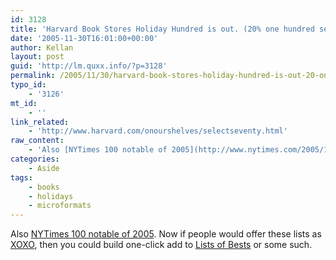 ```yaml
---
id: 3128
title: 'Harvard Book Stores Holiday Hundred is out. (20% one hundred selected titles)'
date: '2005-11-30T16:01:00+00:00'
author: Kellan
layout: post
guid: 'http://lm.quxx.info/?p=3128'
permalink: /2005/11/30/harvard-book-stores-holiday-hundred-is-out-20-one-hundred-selected-titles/
typo_id:
    - '3126'
mt_id:
    - ''
link_related:
    - 'http://www.harvard.com/onourshelves/selectseventy.html'
raw_content:
    - 'Also [NYTimes 100 notable of 2005](http://www.nytimes.com/2005/12/04/books/review/notable-books2005.html?ei=5090&en=6ae392627118dab6&ex=1291352400&adxnnl=1&partner=rssuserland&emc=rss&pagewanted=all&adxnnlx=1133384816-L6BPmMLbe3gqUEXYsfPWeQ).  Now if people would offer these lists as [XOXO](http://microformats.org/wiki/xoxo), then you could build one-click add to [Lists of Bests](http://www.listsofbests.com/) or some such.'
categories:
    - Aside
tags:
    - books
    - holidays
    - microformats
---
```


Also [NYTimes 100 notable of 2005](http://www.nytimes.com/2005/12/04/books/review/notable-books2005.html?ei=5090&amp;en=6ae392627118dab6&amp;ex=1291352400&amp;adxnnl=1&amp;partner=rssuserland&amp;emc=rss&amp;pagewanted=all&amp;adxnnlx=1133384816-L6BPmMLbe3gqUEXYsfPWeQ). Now if people would offer these lists as [XOXO](http://microformats.org/wiki/xoxo), then you could build one-click add to [Lists of Bests](http://www.listsofbests.com/) or some such.